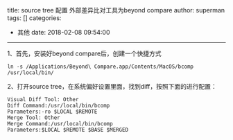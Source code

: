 title: source tree 配置 外部差异比对工具为beyond compare
author: superman
tags: []
categories:
  - 其他
date: 2018-02-08 09:54:00
---
1、首先，安装好beyond compare后，创建一个快捷方式 
```
ln -s /Applications/Beyond\ Compare.app/Contents/MacOS/bcomp /usr/local/bin/
```

2、打开source tree，在系统偏好设置里面，找到diff，按照下面的进行配置：
```
Visual Diff Tool: Other
Diff Command:/usr/local/bin/bcomp
Parameters:-ro $LOCAL $REMOTE
Merge Tool: Other
Merge Command:/usr/local/bin/bcomp
Parameters:$LOCAL $REMOTE $BASE $MERGED
```